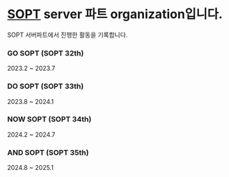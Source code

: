 # [SOPT](https://www.sopt.org/) server 파트 organization입니다.

SOPT 서버파트에서 진행한 활동을 기록합니다.


### GO SOPT (SOPT 32th)
2023.2 ~ 2023.7

### DO SOPT (SOPT 33th)
2023.8 ~ 2024.1

### NOW SOPT (SOPT 34th)
2024.2 ~ 2024.7

### AND SOPT (SOPT 35th)
2024.8 ~ 2025.1
